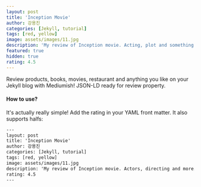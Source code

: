```yaml
---
layout: post
title: 'Inception Movie'
author: 강용진
categories: [Jekyll, tutorial]
tags: [red, yellow]
image: assets/images/11.jpg
description: 'My review of Inception movie. Acting, plot and something else in this short description.'
featured: true
hidden: true
rating: 4.5
---
```


Review products, books, movies, restaurant and anything you like on your Jekyll blog with Mediumish! JSON-LD ready for review property.

#### How to use?

It's actually really simple! Add the rating in your YAML front matter. It also supports halfs:

```html
---
layout: post
title: 'Inception Movie'
author: 강용진
categories: [Jekyll, tutorial]
tags: [red, yellow]
image: assets/images/11.jpg
description: 'My review of Inception movie. Actors, directing and more.'
rating: 4.5
---
```
